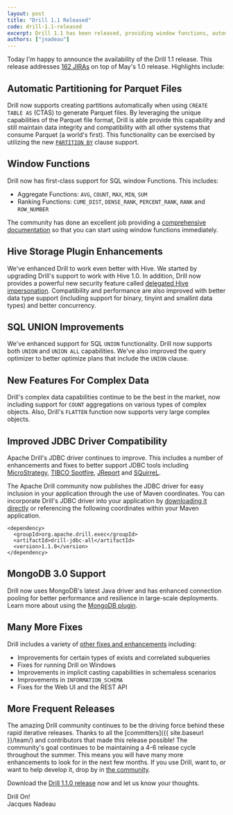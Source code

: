 ```yaml
---
layout: post
title: "Drill 1.1 Released"
code: drill-1.1-released
excerpt: Drill 1.1 has been released, providing window functions, automatic partitioning, improved MongoDB support and more. This release addresses 162 JIRAs.
authors: ["jnadeau"]
---
```

Today I'm happy to announce the availability of the Drill 1.1 release. This release addresses [162 JIRAs](https://issues.apache.org/jira/secure/ReleaseNote.jspa?projectId=12313820&version=12329689) on top of May's 1.0 release. Highlights include:

## Automatic Partitioning for Parquet Files

Drill now supports creating partitions automatically when using `CREATE TABLE AS` (CTAS) to generate Parquet files. By leveraging the unique capabilities of the Parquet file format, Drill is able provide this capability and still maintain data integrity and compatibility with all other systems that consume Parquet (a world's first). This functionality can be exercised by utilizing the new [`PARTITION BY`](https://drill.apache.org/docs/partition-by-clause/) clause support.

## Window Functions

Drill now has first-class support for SQL window Functions. This includes:

  * Aggregate Functions: `AVG`, `COUNT`, `MAX`, `MIN`, `SUM`
  * Ranking Functions: `CUME_DIST`, `DENSE_RANK`, `PERCENT_RANK`, `RANK` and `ROW_NUMBER`

The community has done an excellent job providing a [comprehensive documentation](https://drill.apache.org/docs/sql-window-functions-introduction/) so that you can start using window functions immediately.  

## Hive Storage Plugin Enhancements

We've enhanced Drill to work even better with Hive. We started by upgrading Drill's support to work with Hive 1.0. In addition, Drill now provides a powerful new security feature called [delegated Hive impersonation](https://drill.apache.org/docs/configuring-user-impersonation-with-hive-authorization/). Compatibility and performance are also improved with better data type support (including support for binary, tinyint and smallint data types) and better concurrency.

## SQL UNION Improvements

We've enhanced support for SQL `UNION` functionality.  Drill now supports both `UNION` and `UNION ALL` capabilities.  We've also improved the query optimizer to better optimize plans that include the `UNION` clause.

## New Features For Complex Data

Drill's complex data capabilities continue to be the best in the market, now including support for `COUNT` aggregations on various types of complex objects. Also, Drill's `FLATTEN` function now supports very large complex objects.

## Improved JDBC Driver Compatibility

Apache Drill's JDBC driver continues to improve. This includes a number of enhancements and fixes to better support JDBC tools including [MicroStrategy](https://drill.apache.org/docs/using-microstrategy-analytics-with-apache-drill/), [TIBCO Spotfire](https://drill.apache.org/docs/using-tibco-spotfire-desktop-with-drill/), [JReport](https://drill.apache.org/docs/configuring-jreport-with-drill/) and [SQuirreL](https://drill.apache.org/docs/using-jdbc-with-squirrel-on-windows/).  

The Apache Drill community now publishes the JDBC driver for easy inclusion in your application through the use of Maven coordinates. You can incorporate Drill's JDBC driver into your application by [downloading it directly](http://search.maven.org/remotecontent?filepath=org/apache/drill/exec/drill-jdbc-all/1.1.0/drill-jdbc-all-1.1.0.jar) or referencing the following coordinates within your Maven application.  

    <dependency>
      <groupId>org.apache.drill.exec</groupId>
      <artifactId>drill-jdbc-all</artifactId>
      <version>1.1.0</version>
    </dependency>


## MongoDB 3.0 Support
Drill now uses MongoDB's latest Java driver and has enhanced connection pooling for better performance and resilience in large-scale deployments.  Learn more about using the [MongoDB plugin](https://drill.apache.org/docs/mongodb-plugin-for-apache-drill/).

## Many More Fixes
Drill includes a variety of [other fixes and enhancements](https://issues.apache.org/jira/secure/ReleaseNote.jspa?projectId=12313820&version=12329689) including:

  * Improvements for certain types of exists and correlated subqueries
  * Fixes for running Drill on Windows
  * Improvements in implicit casting capabilities in schemaless scenarios
  * Improvements in `INFORMATION_SCHEMA`
  * Fixes for the Web UI and the REST API

## More Frequent Releases
The amazing Drill community continues to be the driving force behind these rapid iterative releases.  Thanks to all the [committers]({{ site.baseurl }}/team/) and contributors that made this release possible!  The community's goal continues to be maintaining a 4-6 release cycle throughout the summer.  This means you will have many more enhancements to look for in the next few months.  If you use Drill, want to, or want to help develop it, drop by in [the community](https://drill.apache.org/mailinglists/).

Download the [Drill 1.1.0 release](https://drill.apache.org/download/) now and let us know your thoughts.

Drill On!  
Jacques Nadeau
